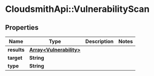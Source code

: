 # CloudsmithApi::VulnerabilityScan

## Properties
Name | Type | Description | Notes
------------ | ------------- | ------------- | -------------
**results** | [**Array&lt;Vulnerability&gt;**](Vulnerability.md) |  | 
**target** | **String** |  | 
**type** | **String** |  | 


